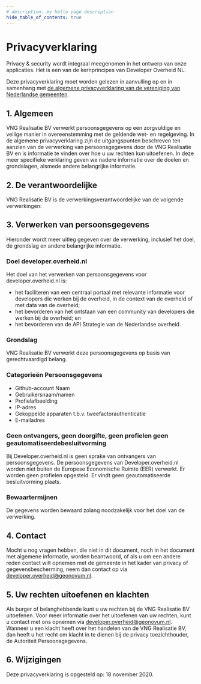 ```yaml
---
# description: my hello page description
hide_table_of_contents: true
---
```


# Privacyverklaring

Privacy & security wordt integraal meegenomen in het ontwerp van onze
applicaties. Het is een van de kernprincipes van Developer Overheid NL.

Deze privacyverklaring moet worden gelezen in aanvulling op en in samenhang met
[de algemene privacyverklaring van de vereniging van Nederlandse gemeenten](https://vng.nl/privacyverklaring-vereniging-van-nederlandse-gemeenten).

## 1. Algemeen

VNG Realisatie BV verwerkt persoonsgegevens op een zorgvuldige en veilige manier
in overeenstemming met de geldende wet- en regelgeving. In de algemene
privacyverklaring zijn de uitgangspunten beschreven ten aanzien van de
verwerking van persoonsgegevens door de VNG Realisatie BV en is informatie te
vinden over hoe u uw rechten kun uitoefenen. In deze meer specifieke verklaring
geven we nadere informatie over de doelen en grondslagen, alsmede andere
belangrijke informatie.

## 2. De verantwoordelijke

VNG Realisatie BV is de verwerkingsverantwoordelijke van de volgende
verwerkingen:

## 3. Verwerken van persoonsgegevens

Hieronder wordt meer uitleg gegeven over de verwerking, inclusief het doel, de
grondslag en andere belangrijke informatie.

### Doel developer.overheid.nl

Het doel van het verwerken van persoonsgegevens voor developer.overheid.nl is:

- het faciliteren van een centraal portaal met relevante informatie voor
  developers die werken bij de overheid, in de context van de overheid of met
  data van de overheid;
- het bevorderen van het ontstaan van een community van developers die werken
  bij de overheid; en
- het bevorderen van de API Strategie van de Nederlandse overheid.

### Grondslag

VNG Realisatie BV verwerkt deze persoonsgegevens op basis van gerechtvaardigd
belang.

### Categorieën Persoonsgegevens

- Github-account Naam
- Gebruikersnaam/namen
- Profielafbeelding
- IP-adres
- Gekoppelde apparaten t.b.v. tweefactorauthenticatie
- E-mailadres

### Geen ontvangers, geen doorgifte, geen profielen geen geautomatiseerdebesluitvorming

Bij Developer.overheid.nl is geen sprake van ontvangers van persoonsgegevens. De
persoonsgegevens van Developer.overheid.nl worden niet buiten de Europese
Economische Ruimte (EER) verwerkt. Er worden geen profielen opgesteld. Er vindt
geen geautomatiseerde besluitvorming plaats.

### Bewaartermijnen

De gegevens worden bewaard zolang noodzakelijk voor het doel van de verwerking.

## 4. Contact

Mocht u nog vragen hebben, die niet in dit document, noch in het document met
algemene informatie, worden beantwoord, of als u om een andere reden contact
wilt opnemen met de gemeente in het kader van privacy of gegevensbescherming,
neem dan contact op via developer.overheid@geonovum.nl.

## 5. Uw rechten uitoefenen en klachten

Als burger of belanghebbende kunt u uw rechten bij de VNG Realisatie BV
uitoefenen. Voor meer informatie over het uitoefenen van uw rechten, kunt u
contact met ons opnemen via developer.overheid@geonovum.nl. Wanneer u een klacht
heeft over het handelen van de VNG Realisatie BV, dan heeft u het recht om
klacht in te dienen bij de privacy toezichthouder, de Autoriteit
Persoonsgegevens.

## 6. Wijzigingen

Deze privacyverklaring is opgesteld op: 18 november 2020.
